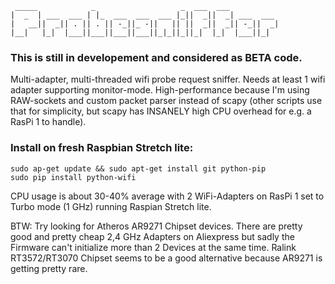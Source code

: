 ```                                                         
 _____            _                   _  ___  ___
|  _  | ___  ___ | |_  ___  ___  ___ |_||  _||  _| ___  ___ 
|   __||  _|| . || . || -_||_ -||   || ||  _||  _|| -_||  _|
|__|   |_|  |___||___||___||___||_|_||_||_|  |_|  |___||_|
```
### This is still in developement and considered as BETA code. ###

Multi-adapter, multi-threaded wifi probe request sniffer. Needs at least 1 wifi adapter supporting monitor-mode.
High-performance because I'm using RAW-sockets and custom packet parser instead of scapy (other scripts use that for simplicity, but scapy has INSANELY high CPU overhead for e.g. a RasPi 1 to handle).

### Install on fresh Raspbian Stretch lite: ###

```
sudo ap-get update && sudo apt-get install git python-pip
sudo pip install python-wifi
```

CPU usage is about 30-40% average with 2 WiFi-Adapters on RasPi 1 set to Turbo mode (1 GHz) running Raspian Stretch lite.

BTW: Try looking for Atheros AR9271 Chipset devices. There are pretty good and pretty cheap 2,4 GHz Adapters on Aliexpress but sadly the Firmware can't initialize more than 2 Devices at the same time. Ralink RT3572/RT3070 Chipset seems to be a good alternative because AR9271 is getting pretty rare.
